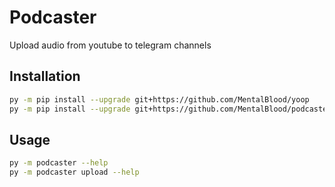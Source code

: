 # Podcaster

Upload audio from youtube to telegram channels

## Installation

```bash
py -m pip install --upgrade git+https://github.com/MentalBlood/yoop
py -m pip install --upgrade git+https://github.com/MentalBlood/podcaster
```

## Usage

```bash
py -m podcaster --help
py -m podcaster upload --help
```

